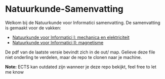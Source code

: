 # Natuurkunde-Samenvatting

Welkom bij de Natuurkunde voor Informatici samenvatting. De samenvatting is gemaakt voor de vakken:

- [Natuurkunde voor Informatici I: mechanica en elektriciteit](https://onderwijsaanbod.kuleuven.be/syllabi/n/G0U25BN.htm#activetab=doelstellingen_idp3497008)
- [Natuurkunde voor Informatici II: magnetisme](https://onderwijsaanbod.kuleuven.be/syllabi/n/G0W67AN.htm#activetab=doelstellingen_idp8969488) 

De pdf van de laatste versie bevindt zich in de out/ map. Gelieve deze file niet onderling te verdelen, maar de repo te clonen naar je machine. 

**Note:** ECTS kan outdated zijn wanneer je deze repo bekijkt, feel free to let me know
